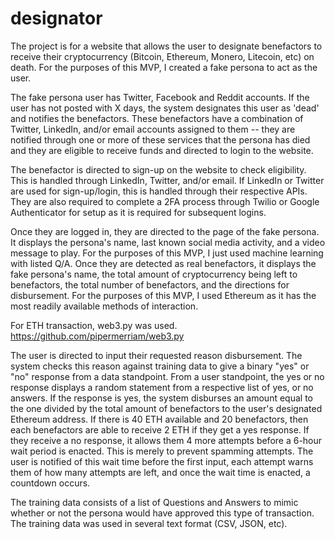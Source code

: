 # designator
The project is for a website that allows the user to designate benefactors to receive their cryptocurrency (Bitcoin, Ethereum, Monero, Litecoin, etc) on death. For the purposes of this MVP, I created a fake persona to act as the user.

The fake persona user has Twitter, Facebook and Reddit accounts. If the user has not posted with X days, the system designates this user as 'dead' and notifies the benefactors. These benefactors have a combination of Twitter, LinkedIn, and/or email accounts assigned to them -- they are notified through one or more of these services that the persona has died and they are eligible to receive funds and directed to login to the website.

The benefactor is directed to sign-up on the website to check eligibility. This is handled through LinkedIn, Twitter, and/or email. If LinkedIn or Twitter are used for sign-up/login, this is handled through their respective APIs. They are also required to complete a 2FA process through Twilio or Google Authenticator for setup as it is required for subsequent logins.

Once they are logged in, they are directed to the page of the fake persona. It displays the persona's name, last known social media activity, and a video message to play. For the purposes of this MVP, I just used machine learning with listed Q/A. Once they are detected as real benefactors, it displays the fake persona's name, the total amount of cryptocurrency being left to benefactors, the total number of benefactors, and the directions for disbursement. For the purposes of this MVP, I used Ethereum as it has the most readily available methods of interaction.

For ETH transaction, web3.py was used.
https://github.com/pipermerriam/web3.py

The user is directed to input their requested reason disbursement. The system checks this reason against training data to give a binary "yes" or "no" response from a data standpoint. From a user standpoint, the yes or no response displays a random statement from a respective list of yes, or no answers. If the response is yes, the system disburses an amount equal to the one divided by the total amount of benefactors to the user's designated Ethereum address. If there is 40 ETH available and 20 benefactors, then each benefactors are able to receive 2 ETH if they get a yes response. If they receive a no response, it allows them 4 more attempts before a 6-hour wait period is enacted. This is merely to prevent spamming attempts. The user is notified of this wait time before the first input, each attempt warns them of how many attempts are left, and once the wait time is enacted, a countdown occurs.

The training data consists of a list of Questions and Answers to mimic whether or not the persona would have approved this type of transaction. The training data was used in several text format (CSV, JSON, etc).
